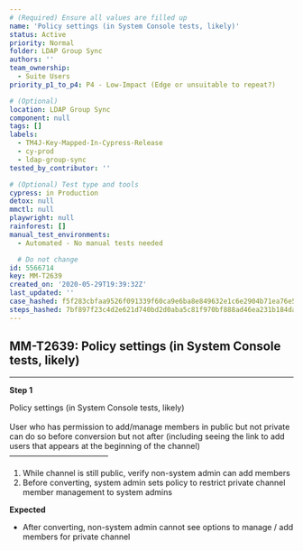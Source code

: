 ```yaml
---
# (Required) Ensure all values are filled up
name: 'Policy settings (in System Console tests, likely)'
status: Active
priority: Normal
folder: LDAP Group Sync
authors: ''
team_ownership:
  - Suite Users
priority_p1_to_p4: P4 - Low-Impact (Edge or unsuitable to repeat?)

# (Optional)
location: LDAP Group Sync
component: null
tags: []
labels:
  - TM4J-Key-Mapped-In-Cypress-Release
  - cy-prod
  - ldap-group-sync
tested_by_contributor: ''

# (Optional) Test type and tools
cypress: in Production
detox: null
mmctl: null
playwright: null
rainforest: []
manual_test_environments:
  - Automated - No manual tests needed

  # Do not change
id: 5566714
key: MM-T2639
created_on: '2020-05-29T19:39:32Z'
last_updated: ''
case_hashed: f5f283cbfaa9526f091339f60ca9e6ba8e849632e1c6e2904b71ea76e5575211356542665aac5fdef1298e230649c7a7
steps_hashed: 7bf897f23c4d2e621d740bd2d0aba5c81f970bf888ad46ea231b184da963330c67043a1ed8522f5a46a49829db7fb69a
---
```


<!-- (Auto-generated) Based on frontmatter's "key" and "name" -->

## MM-T2639: Policy settings (in System Console tests, likely)

---

**Step 1**

Policy settings (in System Console tests, likely)\
\
User who has permission to add/manage members in public but not private can do so before conversion but not after (including seeing the link to add users that appears at the beginning of the channel)\
–––––––––––––––––––––––––

1. While channel is still public, verify non-system admin can add members
2. Before converting, system admin sets policy to restrict private channel member management to system admins

**Expected**

- After converting, non-system admin cannot see options to manage / add members for private channel
